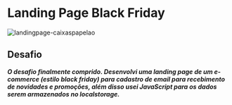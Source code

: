 # Landing Page Black Friday

![landingpage-caixaspapelao](https://user-images.githubusercontent.com/79595032/126084364-21c7355a-50cb-4d44-af3d-68f8d1539983.png)

## Desafio 

***O desafio finalmente comprido. 
Desenvolvi uma landing page de um e-commerce (estilo black friday) para cadastro de email para recebimento de novidades e promoções, além disso usei JavaScript para os dados serem armazenados no localstorage.***
